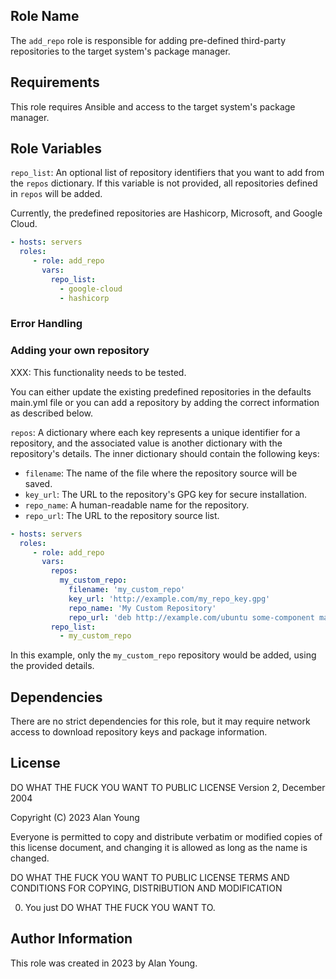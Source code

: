 ## Role Name

The `add_repo` role is responsible for adding pre-defined third-party
repositories to the target system's package manager.

## Requirements

This role requires Ansible and access to the target system's package manager.

## Role Variables

`repo_list`: An optional list of repository identifiers that you want to add
from the `repos` dictionary. If this variable is not provided, all
repositories defined in `repos` will be added.

Currently, the predefined repositories are Hashicorp, Microsoft, and Google
Cloud.

```yaml
- hosts: servers
  roles:
     - role: add_repo
       vars:
         repo_list:
           - google-cloud
           - hashicorp
```

### Error Handling


### Adding your own repository

XXX: This functionality needs to be tested.

You can either update the existing predefined repositories in the defaults
main.yml file or you can add a repository by adding the correct information as
described below.

`repos`: A dictionary where each key represents a unique identifier for
a repository, and the associated value is another dictionary with the
repository's details. The inner dictionary should contain the following keys:

- `filename`: The name of the file where the repository source will be saved.
- `key_url`: The URL to the repository's GPG key for secure installation.
- `repo_name`: A human-readable name for the repository.
- `repo_url`: The URL to the repository source list.

```yaml
- hosts: servers
  roles:
     - role: add_repo
       vars:
         repos:
           my_custom_repo:
             filename: 'my_custom_repo'
             key_url: 'http://example.com/my_repo_key.gpg'
             repo_name: 'My Custom Repository'
             repo_url: 'deb http://example.com/ubuntu some-component main'
         repo_list:
           - my_custom_repo
```

In this example, only the `my_custom_repo` repository would be added, using
the provided details.

## Dependencies

There are no strict dependencies for this role, but it may require network
access to download repository keys and package information.

## License

DO WHAT THE FUCK YOU WANT TO PUBLIC LICENSE
Version 2, December 2004

Copyright (C) 2023 Alan Young

Everyone is permitted to copy and distribute verbatim or modified
copies of this license document, and changing it is allowed as long
as the name is changed.

DO WHAT THE FUCK YOU WANT TO PUBLIC LICENSE
TERMS AND CONDITIONS FOR COPYING, DISTRIBUTION AND MODIFICATION

0. You just DO WHAT THE FUCK YOU WANT TO.

## Author Information

This role was created in 2023 by Alan Young.
